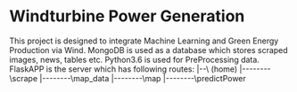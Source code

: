 # Windturbine Power Generation
This project is designed to integrate Machine Learning and Green Energy Production via Wind.
MongoDB is used as a database which stores scraped images, news, tables etc.
Python3.6 is used for PreProcessing data.
FlaskAPP is the server which has following routes:
|--\ (home)
|--\------\scrape
|--\------\map_data
|--\------\map
|--\------\predictPower
